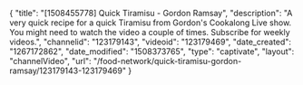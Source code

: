 {
    "title": "[1508455778] Quick Tiramisu - Gordon Ramsay",
    "description": "A very quick recipe for a quick Tiramisu from Gordon's Cookalong Live show. You might need to watch the video a couple of times. Subscribe for weekly videos.",
    "channelid": "123179143",
    "videoid": "123179469",
    "date_created": "1267172862",
    "date_modified": "1508373765",
    "type": "captivate",
    "layout": "channelVideo",
    "url": "\/food-network\/quick-tiramisu-gordon-ramsay\/123179143-123179469"
}
